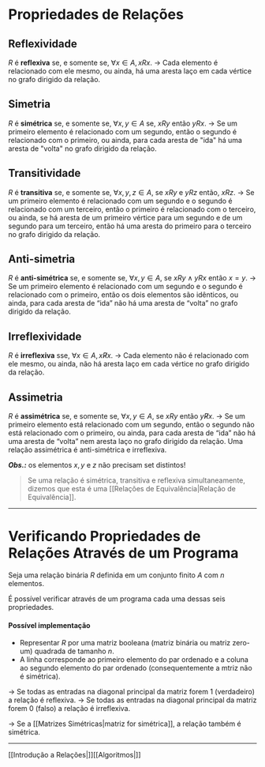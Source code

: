 # Propriedades de Relações
## Reflexividade
$R$ é **reflexiva** se, e somente se, $\forall x\in A, xRx$.
-> Cada elemento é relacionado com ele mesmo, ou ainda, há uma aresta laço em cada vértice no grafo dirigido da relação.

## Simetria
$R$ é **simétrica** se, e somente se, $\forall x,y\in A$ se, $xRy$ então $yRx$.
-> Se um primeiro elemento é relacionado com um segundo, então o segundo é relacionado com o primeiro, ou ainda, para cada aresta de "ida" há uma aresta de "volta" no grafo dirigido da relação.

## Transitividade
$R$ é **transitiva** se, e somente se, $\forall x,y,z\in A$, se $xRy$ e $yRz$ então, $xRz$.
-> Se um primeiro elemento é relacionado com um segundo e o segundo é relacionado com um terceiro, então o primeiro é relacionado com o terceiro, ou ainda, se há aresta de um primeiro vértice para um segundo e de um segundo para um terceiro, então há uma aresta do primeiro para o terceiro no grafo dirigido da relação.

## Anti-simetria
$R$ é **anti-simétrica** se, e somente se, $\forall x, y \in A$, se $xRy \wedge yRx$ então $x = y$.
-> Se um primeiro elemento é relacionado com um segundo e o segundo é relacionado com o primeiro, então os dois elementos são idênticos, ou ainda, para cada aresta de “ida” não há uma aresta de “volta” no grafo dirigido da relação.

## Irreflexividade
$R$ é **irreflexiva** sse, $\forall x \in A, x\not Rx$.
-> Cada elemento não é relacionado com ele mesmo, ou ainda, não há aresta laço em cada vértice no grafo dirigido da relação.

## Assimetria
$R$ é **assimétrica** se, e somente se, $\forall x, y \in A$, se $xRy$ então $y\not Rx$.
-> Se um primeiro elemento está relacionado com um segundo, então o segundo não está relacionado com o primeiro, ou ainda, para cada aresta de “ida” não há uma aresta de “volta” nem aresta laço no grafo dirigido da relação. Uma relação assimétrica é anti-simétrica e irreflexiva.

***Obs.:*** os elementos $x, y$ e $z$ não precisam set distintos!

> Se uma relação é simétrica, transitiva e reflexiva simultaneamente, dizemos que esta é uma [[Relações de Equivalência|Relação de Equivalência]].

---
# Verificando Propriedades de Relações Através de um Programa

Seja uma relação binária $R$ definida em um conjunto finito $A$ com $n$ elementos.

É possível verificar através de um programa cada uma dessas seis propriedades.

#### Possível implementação
- Representar $R$ por uma matriz booleana (matriz binária ou matriz zero-um) quadrada de tamanho $n$.
- A linha corresponde ao primeiro elemento do par ordenado e a coluna ao segundo elemento do par ordenado (consequentemente a mtriz não é simétrica).

-> Se todas as entradas na diagonal principal da matriz forem $1$ (verdadeiro) a relação é reflexiva.
-> Se todas as entradas na diagonal principal da matriz forem $0$ (falso) a relação é irreflexiva.

-> Se a [[Matrizes Simétricas|matriz for simétrica]], a relação também é simétrica.

---
[[Introdução a Relações|]][[Algoritmos|]]